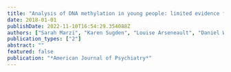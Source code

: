 ```yaml
---
title: "Analysis of DNA methylation in young people: limited evidence for an association between victimization stress and epigenetic variation in blood"
date: 2018-01-01
publishDate: 2022-11-10T16:54:29.354088Z
authors: ["Sarah Marzi", "Karen Sugden", "Louise Arseneault", "Daniel W Belsky", "Joe Burrage", "David L Corcoran", "Andrea Danese", "Helen L Fisher", "Eilis Hannon", "Terrie E Moffitt", " others"]
publication_types: ["2"]
abstract: ""
featured: false
publication: "*American Journal of Psychiatry*"
---
```



